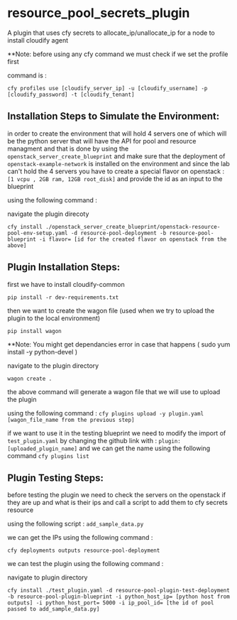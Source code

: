 # resource_pool_secrets_plugin
A plugin that uses cfy secrets to allocate_ip/unallocate_ip for a node to install cloudify agent


**Note: before using any cfy command we must check if we set the profile first

command is : 
```
cfy profiles use [cloudify_server_ip] -u [cloudify_username] -p [cloudify_password] -t [cloudify_tenant]
```

Installation Steps to Simulate the Environment:
------------------------------------------------
in order to create the environment that will hold 4 servers one of which will be the python server that will have the API for pool and resource managment
and that is done by using the ``` openstack_server_create_blueprint ``` and make sure that the deployment of ``` openstack-example-network ``` is installed on the environment
and since the lab can't hold the 4 servers you have to create a special flavor on openstack :
``` [1 vcpu , 2GB ram, 12GB root_disk] ``` and provide the id as an input to the blueprint 

using the following command :

navigate the plugin direcoty 

```
cfy install ./openstack_server_create_blueprint/openstack-resource-pool-env-setup.yaml -d resource-pool-deployment -b resource-pool-blueprint -i flavor= [id for the created flavor on openstack from the above] 
```

Plugin Installation Steps:
--------------------------
first we have to install cloudify-common 

``` pip install -r dev-requirements.txt ```
 
then we want to create the wagon file (used when we try to upload the plugin to the local environment)

``` pip install wagon ```

**Note: You might get dependancies error in case that happens ( sudo yum install -y python-devel )

navigate to the plugin directory

``` wagon create . ```

the above command will generate a wagon file that we will use to upload the plugin 

using the following command : ``` cfy plugins upload -y plugin.yaml [wagon_file_name from the previous step] ```

if we want to use it in the testing blueprint we need to modify the import of ``` test_plugin.yaml ```
by changing the github link with : ``` plugin: [uploaded_plugin_name] ```
and we can get the name using the following command ``` cfy plugins list ```

Plugin Testing Steps:
---------------------

before testing the plugin we need to check the servers on the openstack if they are up and what is their ips and call a script to add them to cfy secrets resource

using the following script : ``` add_sample_data.py ``` 

we can get the IPs using the following command :

``` cfy deployments outputs resource-pool-deployment ```

we can test the plugin using the following command :

navigate to plugin directory

```
cfy install ./test_plugin.yaml -d resource-pool-plugin-test-deployment -b resource-pool-plugin-blueprint -i python_host_ip= [python host from outputs] -i python_host_port= 5000 -i ip_pool_id= [the id of pool passed to add_sample_data.py]
```
